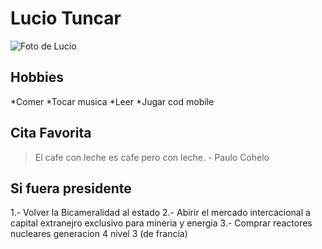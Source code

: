 # Lucio Tuncar 

![Foto de Lucio](https://myaccount.google.com/?utm_source=OGB&tab=mk "Foto de Lucio ")

## Hobbies

*Comer
*Tocar musica 
*Leer
*Jugar cod mobile

## Cita Favorita 
> El cafe con leche es cafe pero con leche. - Paulo Cohelo 

## Si fuera presidente 

1.- Volver la Bicameralidad al estado 
2.- Abirir el mercado intercacional a capital extranejro exclusivo para mineria y energia 
3.- Comprar reactores nucleares generacion 4 nivel 3 (de francia)

